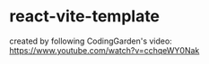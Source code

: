 # react-vite-template
 
created by following CodingGarden's video: https://www.youtube.com/watch?v=cchqeWY0Nak
